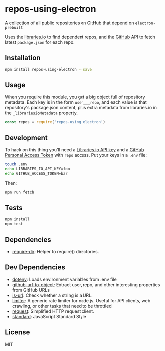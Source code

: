 # repos-using-electron

A collection of all public repositories on GitHub that depend on `electron-prebuilt`

Uses the [libraries.io](https://libraries.io/api) to find dependent repos,
and the [GitHub](https://developer.github.com/v3/) API to fetch latest
`package.json` for each repo.

## Installation

```sh
npm install repos-using-electron --save
```

## Usage

When you require this module, you get a big object full of repository metadata.
Each key is in the form `user___repo`, and each value is that repository's
package.json content, plus extra metadata from libraries.io in the
`_librariesioMetadata` property.


```js
const repos = require('repos-using-electron')
```

## Development

To hack on this thing you'll need a
[Libraries.io API key](https://libraries.io/account) and a
[GitHub Personal Access Token](https://github.com/settings/tokens) with `repo`
access. Put your keys in a `.env` file:

```sh
touch .env
echo LIBRARIES_IO_API_KEY=foo
echo GITHUB_ACCESS_TOKEN=bar
```

Then:

```sh
npm run fetch
```

## Tests

```sh
npm install
npm test
```

## Dependencies

- [require-dir](https://github.com/aseemk/requireDir): Helper to require() directories.

## Dev Dependencies

- [dotenv](https://github.com/motdotla/dotenv): Loads environment variables from .env file
- [github-url-to-object](https://github.com/zeke/github-url-to-object): Extract user, repo, and other interesting properties from GitHub URLs
- [is-url](https://github.com/segmentio/is-url): Check whether a string is a URL.
- [limiter](https://github.com/jhurliman/node-rate-limiter): A generic rate limiter for node.js. Useful for API clients, web crawling, or other tasks that need to be throttled
- [request](https://github.com/request/request): Simplified HTTP request client.
- [standard](https://github.com/feross/standard): JavaScript Standard Style


## License

MIT
